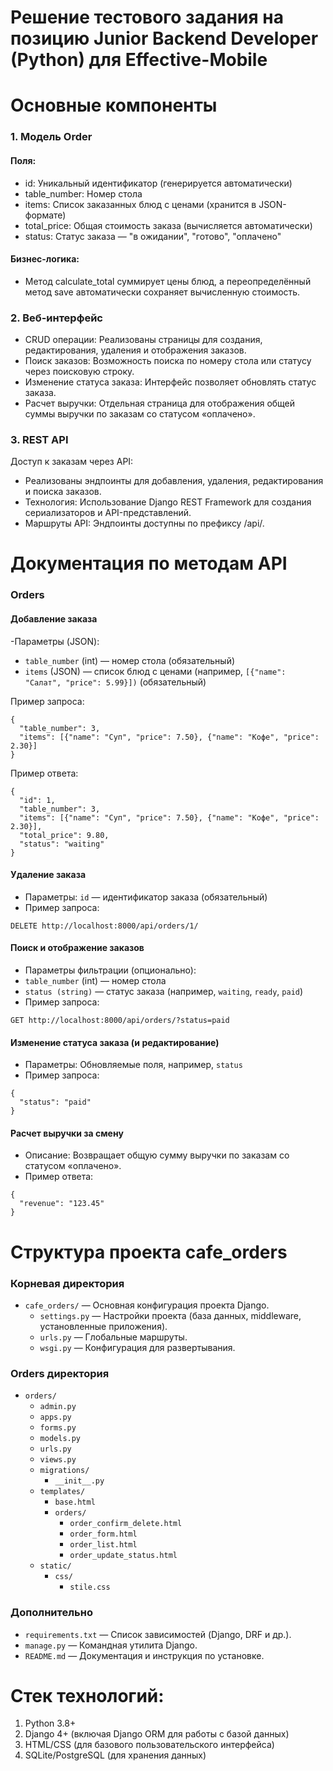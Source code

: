# Решение тестового задания на позицию Junior Backend Developer (Python) для Effective-Mobile

# Основные компоненты
### 1. Модель Order
   
#### Поля:

- id: Уникальный идентификатор (генерируется автоматически)
- table_number: Номер стола
- items: Список заказанных блюд с ценами (хранится в JSON-формате)
- total_price: Общая стоимость заказа (вычисляется автоматически)
- status: Статус заказа — "в ожидании", "готово", "оплачено"

#### Бизнес-логика:

- Метод calculate_total суммирует цены блюд, а переопределённый метод save автоматически сохраняет вычисленную стоимость.

### 2. Веб-интерфейс
   
- CRUD операции: Реализованы страницы для создания, редактирования, удаления и отображения заказов.
- Поиск заказов: Возможность поиска по номеру стола или статусу через поисковую строку.
- Изменение статуса заказа: Интерфейс позволяет обновлять статус заказа.
- Расчет выручки: Отдельная страница для отображения общей суммы выручки по заказам со статусом «оплачено».

### 3. REST API
   
Доступ к заказам через API:
  
- Реализованы эндпоинты для добавления, удаления, редактирования и поиска заказов.
- Технология: Использование Django REST Framework для создания сериализаторов и API-представлений.
- Маршруты API: Эндпоинты доступны по префиксу /api/.

# Документация по методам API
### Orders

#### Добавление заказа

-Параметры (JSON):
- ```table_number``` (int) — номер стола (обязательный)
- ```items``` (JSON) — список блюд с ценами (например, ```[{"name": "Салат", "price": 5.99}])``` (обязательный)

Пример запроса:
```
{
  "table_number": 3,
  "items": [{"name": "Суп", "price": 7.50}, {"name": "Кофе", "price": 2.30}]
}
```
Пример ответа:
```
{
  "id": 1,
  "table_number": 3,
  "items": [{"name": "Суп", "price": 7.50}, {"name": "Кофе", "price": 2.30}],
  "total_price": 9.80,
  "status": "waiting"
}
```
#### Удаление заказа
- Параметры: ```id``` — идентификатор заказа (обязательный)
- Пример запроса:
```
DELETE http://localhost:8000/api/orders/1/
```
#### Поиск и отображение заказов
- Параметры фильтрации (опционально):
- ```table_number``` (int) — номер стола
- ```status (string)``` — статус заказа (например, ```waiting```, ```ready```, ```paid```)
- Пример запроса:
```
GET http://localhost:8000/api/orders/?status=paid
```

#### Изменение статуса заказа (и редактирование)
- Параметры:
Обновляемые поля, например, ```status```
- Пример запроса:
```
{
  "status": "paid"
}
```

#### Расчет выручки за смену
- Описание: Возвращает общую сумму выручки по заказам со статусом «оплачено».
- Пример ответа:
```
{
  "revenue": "123.45"
}
```

# Структура проекта cafe_orders

### Корневая директория
- `cafe_orders/` — Основная конфигурация проекта Django.
  - `settings.py` — Настройки проекта (база данных, middleware, установленные приложения).
  - `urls.py` — Глобальные маршруты.
  - `wsgi.py` — Конфигурация для развертывания.

### Orders директория
- `orders/`
  - `admin.py`
  - `apps.py`
  - `forms.py`
  - `models.py`
  - `urls.py`
  - `views.py`
  - `migrations/`
       - `__init__.py`
  - `templates/`
       - `base.html`
       - `orders/`
            - `order_confirm_delete.html`
            - `order_form.html`
            - `order_list.html`
            - `order_update_status.html`
  - `static/`
     - `css/`
          - `stile.css`   

### Дополнительно
- `requirements.txt` — Список зависимостей (Django, DRF и др.).
- `manage.py` — Командная утилита Django.
- `README.md` — Документация и инструкция по установке.

# Стек технологий:
1. Python 3.8+
2. Django 4+ (включая Django ORM для работы с базой данных)
3. HTML/CSS (для базового пользовательского интерфейса)
4. SQLite/PostgreSQL (для хранения данных)

